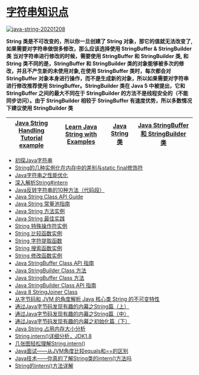 
 # [字符串知识点](https://github.com/stevenli91748/JAVA-Architecture/blob/master/Java%20fundamental/interview/String知识点.md)

<a href="https://ibb.co/4Vd6wpk"><img src="https://i.ibb.co/mc8Lr4p/java-string-20201208.png" alt="java-string-20201208" border="0"></a>

**String 类是不可改变的，所以你一旦创建了 String 对象，那它的值就无法改变了, 如果需要对字符串做很多修改，那么应该选择使用 StringBuffer & StringBuilder 类**
**当对字符串进行修改的时候，需要使用 StringBuffer 和 StringBuilder 类, 和 String 类不同的是，StringBuffer 和 StringBuilder 类的对象能够被多次的修改，并且不产生新的未使用对象,在使用 StringBuffer 类时，每次都会对 StringBuffer 对象本身进行操作，而不是生成新的对象，所以如果需要对字符串进行修改推荐使用 StringBuffer。StringBuilder 类在 Java 5 中被提出，它和 StringBuffer 之间的最大不同在于 StringBuilder 的方法不是线程安全的（不能同步访问）。由于 StringBuilder 相较于 StringBuffer 有速度优势，所以多数情况下建议使用 StringBuilder 类**

[Java String Handling Tutorial example](https://www.javaguides.net/p/java-string-api-guide.html)|[Learn Java String with Examples](https://www.sourcecodeexamples.net/p/learn-java-string-with-examples.html)|[Java String 类](https://www.runoob.com/java/java-string.html)|[Java StringBuffer 和 StringBuilder 类](https://www.runoob.com/java/java-stringbuffer.html)|
---|---|---|---|

* [初探Java字符串](http://www.importnew.com/18454.html)
* [String的几种实例化在内存中的差别与static final修饰符](https://blog.csdn.net/qq_30552441/article/details/79776349)
* [Java字符串之性能优化](http://www.importnew.com/14595.html)
* [深入解析String#intern](http://www.importnew.com/14142.html)
* [Java反转字符串的10种方法（代码段）](http://www.importnew.com/30579.html)
* [Java String Class API Guide](https://www.javaguides.net/2018/08/java-string-class-api-guide.html)
* [Java String 常量池指南](https://www.javaguides.net/2018/07/guide-to-java-string-constant-pool.html)
* [Java String 方法实例](https://www.javaguides.net/2018/08/java-string-methods-with-examples.html)
* [Java String 最佳实践](https://www.javaguides.net/2018/06/guide-to-string-best-practices-in-java.html)
* [String 特殊操作符实例](https://www.javaguides.net/2018/08/string-special-operations-with-examples.html)
* [String 比较函数实例](https://www.javaguides.net/2018/08/string-comparison-methods-with-examples.html)
* [String 字符提取函数](https://www.javaguides.net/2018/08/string-methods-for-character-extraction.html)
* [String 搜索函数实例](https://www.javaguides.net/2018/08/string-searching-methods-with-examples.html)
* [String 修改函数实例](https://www.javaguides.net/2018/08/string-modifying-methods-with-examples.html)
* [Java StringBuffer Class API 指南](https://www.javaguides.net/2018/08/java-stringbuffer-class-api-guide.html)
* [Java StringBuilder Class 方法](https://www.javaguides.net/2018/08/stringbuilder-class-methods-in-java.html)
* [Java StringBuffer Class 方法](https://www.javaguides.net/2018/08/stringbuffer-class-methods-in-java.html)
* [Java StringBuilder Class API 指南](https://www.javaguides.net/2018/08/java-stringbuilder-class-api-guide.html)
* [Java 8 StringJoiner Class](https://www.javaguides.net/2018/07/java-8-stringjoiner-class.html)
* [从字节码和 JVM 的角度解析 Java 核心类 String 的不可变特性](http://www.importnew.com/26595.html)
* [通过Java字节码发现有趣的内幕之String篇（上）](http://www.importnew.com/18785.html)
* [通过Java字节码发现有趣的内幕之String篇（中）](http://www.importnew.com/18789.html)
* [通过Java字节码发现有趣的内幕之初始化篇（下）](http://www.importnew.com/18791.html)
* [Java String 占用内存大小分析](https://blog.csdn.net/mafei6827/article/details/87076371)
* [String.intern()详细分析，JDK1.8](https://blog.csdn.net/u013366617/article/details/83618361)
* [几张图轻松理解String.intern()](https://blog.csdn.net/tyyking/article/details/82496901)
* [Java面试——从JVM角度比较equals和==的区别](https://blog.csdn.net/seu_calvin/article/details/52089040)
* [Java技术——你真的了解String类的intern()方法吗](https://blog.csdn.net/seu_calvin/article/details/52291082)
* [String的intern()方法详解](https://blog.csdn.net/wjzhang5514/article/details/70209403)
